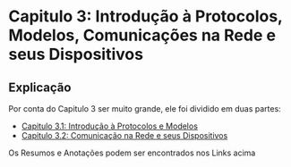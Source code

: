 # Capitulo 3: Introdução à Protocolos, Modelos, Comunicações na Rede e seus Dispositivos

## Explicação

Por conta do Capitulo 3 ser muito grande, ele foi dividido em duas partes:
- [Capitulo 3.1: Introdução à Protocolos e Modelos](03.1_Introducao_Protocolos_Modelos.md)
- [Capitulo 3.2: Comunicação na Rede e seus Dispositivos](03.2_Dispostivos_Comunicacoes.md)

Os Resumos e Anotações podem ser encontrados nos Links acima